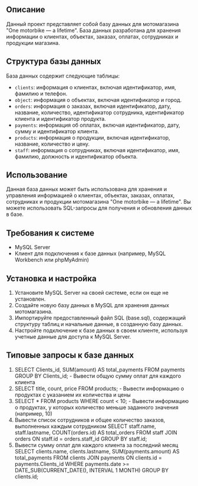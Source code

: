 ## Описание

Данный проект представляет собой базу данных для мотомагазина "One motorbike — a lifetime". База данных разработана для хранения информации о клиентах, объектах, заказах, оплатах, сотрудниках и продукции магазина.

## Структура базы данных

База данных содержит следующие таблицы:

- `clients`: информация о клиентах, включая идентификатор, имя, фамилию и телефон.
- `object`: информация о объектах, включая идентификатор и город.
- `orders`: информация о заказах, включая идентификатор, дату, название, количество, идентификатор сотрудника, идентификатор клиента и идентификатор продукта.
- `payments`: информация об оплатах, включая идентификатор, дату, сумму и идентификатор клиента.
- `products`: информация о продукции, включая идентификатор, название, количество и цену.
- `staff`: информация о сотрудниках, включая идентификатор, имя, фамилию, должность и идентификатор объекта.

## Использование

Данная база данных может быть использована для хранения и управления информацией о клиентах, объектах, заказах, оплатах, сотрудниках и продукции мотомагазина "One motorbike — a lifetime". Вы можете использовать SQL-запросы для получения и обновления данных в базе.

## Требования к системе

- MySQL Server
- Клиент для подключения к базе данных (например, MySQL Workbench или phpMyAdmin)

## Установка и настройка

1. Установите MySQL Server на своей системе, если он еще не установлен.
2. Создайте новую базу данных в MySQL для хранения данных мотомагазина.
3. Импортируйте предоставленный файл SQL (base.sql), содержащий структуру таблиц и начальные данные, в созданную базу данных.
4. Настройте подключение к базе данных в своем клиенте, используя учетные данные для доступа к MySQL Server.

## Типовые запросы к базе данных 

1. SELECT Clients_id, SUM(amount) AS total_payments FROM payments GROUP BY Clients_id;  -  Вывести общую сумму оплат для каждого клиента
2. SELECT title, count, price FROM products;  -  Вывести информацию о продуктах с указанием их количества и цены
3. SELECT * FROM products WHERE count < 10;  -  Вывести информацию о продуктах, у которых количество меньше заданного значения (например, 10)
4. Вывести список сотрудников и общее количество заказов, выполненных каждым сотрудником
    SELECT staff.name, staff.lastname, COUNT(orders.id) AS total_orders
    FROM staff
    JOIN orders ON staff.id = orders.staff_id
    GROUP BY staff.id;
5. Вывести сумму оплат для каждого клиента за последний месяц 
    SELECT clients.name, clients.lastname, SUM(payments.amount) AS total_payments
    FROM clients
    JOIN payments ON clients.id = payments.Clients_id
    WHERE payments.date >= DATE_SUB(CURRENT_DATE(), INTERVAL 1 MONTH)
    GROUP BY clients.id;
